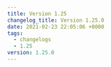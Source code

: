 ```yaml
---
title: Version 1.25
changelog_title: Version 1.25.0
date: 2021-02-23 22:05:06 +0000
tags:
  - changelogs
  - 1.25
version: 1.25.0
---
```


<script src="https://gist.github.com/spinnaker-release/83c1a4069029bfd79d11ad8e8bf1d326.js?file=1.25.0.md"></script>
